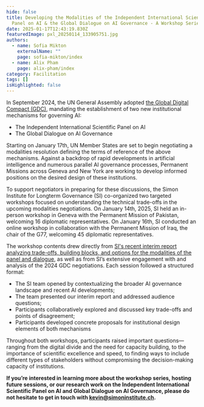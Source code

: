 ```yaml
---
hide: false
title: Developing the Modalities of the Independent International Scientific
  Panel on AI & the Global Dialogue on AI Governance - A Workshop Series
date: 2025-01-17T12:43:19.830Z
featuredImage: pxl_20250114_133905751.jpg
authors:
  - name: Sofia Mikton
    externalName: ""
    page: sofia-mikton/index
  - name: Alix Pham
    page: alix-pham/index
category: Facilitation
tags: []
isHighlighted: false
---
```

In September 2024, the UN General Assembly adopted [the Global Digital Compact (GDC)](https://www.un.org/techenvoy/global-digital-compact), mandating the establishment of two new institutional mechanisms for governing AI:

* The Independent International Scientific Panel on AI
* The Global Dialogue on AI Governance

Starting on January 17th, UN Member States are set to begin negotiating a modalities resolution defining the terms of reference of the above mechanisms. Against a backdrop of rapid developments in artificial intelligence and numerous parallel AI governance processes, Permanent Missions across Geneva and New York are working to develop informed positions on the desired design of these institutions.

To support negotiators in preparing for these discussions, the Simon Institute for Longterm Governance (SI) co-organized two targeted workshops focused on understanding the technical trade-offs in the upcoming modalities negotiations. On January 14th, 2025, SI held an in-person workshop in Geneva with the Permanent Mission of Pakistan, welcoming 16 diplomatic representatives. On January 16th, SI conducted an online workshop in collaboration with the Permanent Mission of Iraq, the chair of the G77, welcoming 45 diplomatic representatives.

The workshop contents drew directly from [SI's recent interim report analyzing trade-offs, building blocks, and options for the modalities of the panel and dialogue](https://www.simoninstitute.ch/blog/post/blueprints-design-options-for-the-independent-international-scientific-panel-on-ai-and-the-global-dialogue-on-ai-governance/), as well as from SI’s extensive engagement with and analysis of the 2024 GDC negotiations. Each session followed a structured format:

* The SI team opened by contextualizing the broader AI governance landscape and recent AI developments;
* The team presented our interim report and addressed audience questions;
* Participants collaboratively explored and discussed key trade-offs and points of disagreement;
* Participants developed concrete proposals for institutional design elements of both mechanisms

Throughout both workshops, participants raised important questions—ranging from the digital divide and the need for capacity building, to the importance of scientific excellence and speed, to finding ways to include different types of stakeholders without compromising the decision-making capacity of institutions. 

**If you’re interested in learning more about the workshop series, hosting future sessions, or our research work on the Independent International Scientific Panel on AI and Global Dialogue on AI Governance, please do not hesitate to get in touch with [kevin@simoninstitute.ch](mailto:kevin@simonisntitute.ch).**